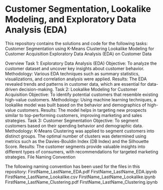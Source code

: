 # Customer Segmentation, Lookalike Modeling, and Exploratory Data Analysis (EDA)

This repository contains the solutions and code for the following tasks:
Customer Segmentation using K-Means Clustering
Lookalike Modeling for Customer Acquisition
Exploratory Data Analysis (EDA) on Customer Data

Overview
Task 1: Exploratory Data Analysis (EDA)
Objective: To analyze the customer dataset and uncover key insights about customer behavior.
Methodology: Various EDA techniques such as summary statistics, visualizations, and correlation analysis were applied.
Results: The EDA revealed trends and patterns in customer data, which are essential for data-driven decision-making. 
Task 2: Lookalike Modeling for Customer Acquisition
Objective: To identify potential customers that resemble existing high-value customers.
Methodology: Using machine learning techniques, a lookalike model was built based on the behavior and demographics of high-value customers.
Results: The model helps in targeting new prospects similar to top-performing customers, improving marketing and sales strategies.
Task 3: Customer Segmentation
Objective: To segment customers based on their spending behavior and demographic data.
Methodology: K-Means Clustering was applied to segment customers into distinct groups. The optimal number of clusters was determined using metrics such as the Davies-Bouldin Index (DB Index) and the Silhouette Score.
Results: The customer segments provide valuable insights into different types of consumers, with recommendations for targeted marketing strategies.
File Naming Convention

The following naming convention has been used for the files in this repository:
FirstName_LastName_EDA.pdf
FirstName_LastName_EDA.ipynb
FirstName_LastName_Lookalike.csv
FirstName_LastName_Lookalike.ipynb
FirstName_LastName_Clustering.pdf
FirstName_LastName_Clustering.ipynb
